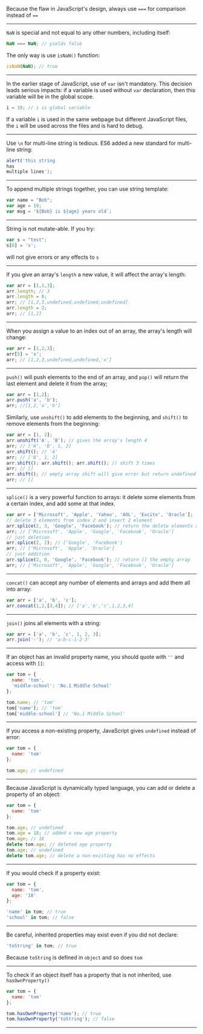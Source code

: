 Because the flaw in JavaScript's design, always use `===` for comparison instead of `==`

---

`NaN` is special and not equal to any other numbers, including itself:

```js
NaN === NaN; // yields false
```

The only way is use `isNaN()` function:

```js
isNaN(NaN); // true
```

---

In the earlier stage of JavaScript, use of `var` isn't mandatory. This decision leads serious impacts: if a variable is used without `var` declaration, then this variable will be in the global scope.

```js
i = 10; // i is global variable
```

If a variable `i` is used in the same webpage but different JavaScript files, the `i` will be used across the files and is hard to debug.

---

Use `\n` for multi-line string is tedious. ES6 added a new standard for multi-line string:

```js
alert('this string
has
multiple lines');
```

---

To append multiple strings together, you can use string template:

```js
var name = "Bob";
var age = 19;
var msg = '${Bob} is ${age} years old`;
```

---

String is not mutate-able. If you try:

```js
var s = "test";
s[0] = 'x';
```

will not give errors or any effects to `s`

---

If you give an array's `length` a new value, it will affect the array's length:

```js
var arr = [1,2,3];
arr.length; // 3
arr.length = 6;
arr; // [1,2,3,undefined,undefined,undefined]
arr.length = 2;
arr; // [1,2]
```

---

When you assign a value to an index out of an array, the array's length will change:

```js
var arr = [1,2,3];
arr[5] = 'x';
arr; // [1,2,3,undefined,undefined,'x']
```

---

`push()` will push elements to the end of an array, and `pop()` will return the last element and delete it from the array;

```js
var arr = [1,2];
arr.push('a', 'b');
arr; //[1,2,'a','b']
```

Similarly, use `unshift()` to add elements to the beginning, and `shift()` to remove elements from the beginning:

```js
var arr = [1, 2];
arr.unshift('A', 'B'); // gives the array's length 4
arr; // ['A', 'B', 1, 2]
arr.shift(); // 'A'
arr; // ['B', 1, 2]
arr.shift(); arr.shift(); arr.shift(); // shift 3 times
arr; // []
arr.shift(); // empty array shift will give error but return undefined
arr; // []
```

---

`splice()` is a very powerful function to arrays: it delete some elements from a certain index, and add some at that index.

```js
var arr = ['Microsoft', 'Apple', 'Yahoo', 'AOL', 'Excite', 'Oracle'];
// delete 3 elements from index 2 and insert 2 element
arr.splice(2, 3, 'Google', 'Facebook'); // return the delete elements as an array ['Yahoo', 'AOL', 'Excite']
arr; // ['Microsoft', 'Apple', 'Google', 'Facebook', 'Oracle']
// just deletion
arr.splice(2, 2); // ['Google', 'Facebook']
arr; // ['Microsoft', 'Apple', 'Oracle']
// just addition
arr.splice(2, 0, 'Google', 'Facebook'); // return [] the empty array
arr; // ['Microsoft', 'Apple', 'Google', 'Facebook', 'Oracle']
```

---

`concat()` can accept any number of elements and arrays and add them all into array:

```js
var arr = ['a', 'b', 'c'];
arr.concat(1,2,[3,4]); // ['a','b','c',1,2,3,4]
```

---

`join()` joins all elements with a string:

```js
var arr = ['a', 'b', 'c', 1, 2, 3];
arr.join('-'); // 'a-b-c-1-2-3'
```

---

If an object has an invalid property name, you should quote with `''` and access with `[]`:

```js
var tom = {
  name: 'tom',
  'middle-school': 'No.1 Middle School'
};

tom.name; // 'tom'
tom['name']; // 'tom'
tom['middle-school'] // 'No.1 Middle School'
```

---

If you access a non-existing property, JavaScript gives `undefined` instead of error:

```js
var tom = {
  name: 'tom'
};

tom.age; // undefined
```

---

Because JavaScript is dynamically typed language, you can add or delete a property of an object:

```js
var tom = {
  name: 'tom'
};

tom.age; // undefined
tom.age = 18; // added a new age property
tom.age; // 18
delete tom.age; // deleted age property
tom.age; // undefined
delete tom.age; // delete a non-existing has no effects
```

---

If you would check if a property exist:

```js
var tom = {
  name: 'tom',
  age: '18'
};

'name' in tom; // true
'school' in tom; // false
```

---

Be careful, inherited properties may exist even if you did not declare:

```js
'toString' in tom; // true
```

Because `toString` is defined in `object` and so does `tom`

---

To check if an object itself has a property that is not inherited, use `hasOwnProperty()`

```js
var tom = {
  name: 'tom'
};

tom.hasOwnProperty('name'); // true
tom.hasOwnProperty('toString'); // false
```

---
